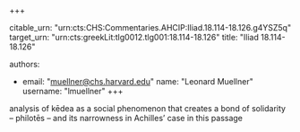 +++


citable_urn: "urn:cts:CHS:Commentaries.AHCIP:Iliad.18.114-18.126.g4YSZ5q"
target_urn: "urn:cts:greekLit:tlg0012.tlg001:18.114-18.126"
title: "Iliad 18.114-18.126"

authors:
- email: "muellner@chs.harvard.edu"
  name: "Leonard Muellner"
  username: "lmuellner"
+++

<p>analysis of kēdea as a social phenomenon that creates a bond of solidarity – philotēs – and its narrowness in Achilles’ case in this passage</p>